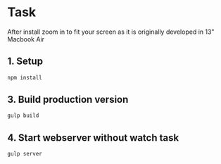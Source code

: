 # Task

After install zoom in to fit your screen as it is originally developed in 13" Macbook Air

## 1. Setup
```bash
npm install
```
## 3. Build production version
```bash
gulp build
```

## 4. Start webserver without watch task
```bash
gulp server
```
